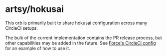 # artsy/hokusai

This orb is primarily built to share hokusai configuration across many CircleCI setups.

The bulk of the current implementation contains the PR release process, but other capabilities may be added in the future. See [Force's CircleCI config](https://github.com/artsy/force/blob/75c48fc8a7739b213ddb711480ced66139d6949a/.circleci/config.yml) for an example of how to use it.
